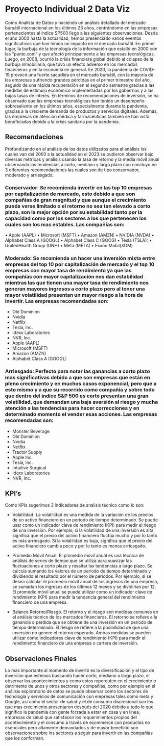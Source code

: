 # Proyecto Individual 2 Data Viz

Como Analista de Datos y haciendo un análisis detallado del mercado bursátil internacional en los últimos 23 años, centrándome en las empresas pertenecientes al índice SP500 llego a las siguientes observaciones.
Desde el año 2000 hasta la actualidad, hemos presenciado varios eventos significativos que han tenido un impacto en el mercado bursátil. En primer lugar, la burbuja de la tecnología de la información que estalló en 2000 con las “punto.com” y que afectó principalmente a las empresas tecnológicas. Luego, en 2008, ocurrió la crisis financiera global debido al colapso de la burbuja inmobiliaria, que tuvo un efecto adverso en los mercados financieros y en la economía en general.
En 2020, la pandemia de COVID-19 provocó una fuerte sacudida en el mercado bursátil, con la mayoría de las empresas sufriendo grandes pérdidas en el primer trimestre del año, seguido de una rápida recuperación en el segundo semestre gracias a las medidas de estímulo económico implementadas por los gobiernos y a las bajas tasas de interés.
En términos de recomendaciones de inversión, se ha observado que las empresas tecnológicas han tenido un desempeño sobresaliente en los últimos años, especialmente durante la pandemia, gracias a la creciente demanda de productos y servicios digitales. Además, las empresas de atención médica y farmacéuticas también se han visto beneficiadas debido a la crisis sanitaria por la pandemia. 

## Recomendaciones
Profundizando en el análisis de los datos utilizados para el análisis los cuales van del 2000 a la actualidad en el 2023 se pudieron observar bajo diversas métricas y análisis usando la tasa de retorno y la media móvil anual observando las tendencias a corto, mediano y largo plazo con concluyo en 3 diferentes recomendaciones las cuales son de tipo conservador, moderado y arriesgado.

### Conservador: Se recomienda invertir en las top 10 empresas por capitalización de mercado, esto debido a que son compañías de gran magnitud y que aunque el crecimiento pueda verse limitado o el retorno no sea tan elevado a corto plazo, son la mejor opción por su estabilidad tanto por la capacidad como por los sectores a los que pertenecen los cuales son los mas estables. Las compañías son:
•	 Apple (AAPL)
•	 Microsoft (MSFT)
•	 Amazon (AMZN)
•	 NVIDIA (NVDA)
•	 Alphabet Class A (GOOGL)
•	 Alphabet Class C (GOOG)
•	 Tesla (TSLA): 
•	 UnitedHealth Group (UNH)
•	 Meta (META)
•	 Exxon Mobil(XOM)

### Moderado: Se recomienda un hacer una inversión mixta entre empresas del top 10 por capitalización de mercado y el top 10 empresas con mayor tasa de rendimiento ya que las compañías con mayor capitalización nos dan estabilidad mientras las que tienen una mayor tasa de rendimiento nos generan mayores ingresos a corto plazo pero al tener una mayor volatilidad presentan un mayor riesgo a la hora de invertir. Las empresas recomendadas son:
-	Old Dominion
-	Nvidia 
-	Netflix
-	Tesla, Inc.
-	Idexx Laboratories
-	NVR, Inc.
-	Apple (AAPL)
-	Microsoft (MSFT)
-	 Amazon (AMZN)
-	Alphabet Class A (GOOGL)

### Arriesgado: Perfecto para notar las ganancias a corto plazo mas significativas debido a que son empresas que están en pleno crecimiento y en muchos casos exponencial, pero que a esto mismo y a que su recorrido como compañía y sobre todo que dentro del índice S&P 500 es corto presentan una gran volatilidad, que demandan una baja aversión al riesgo y mucha atención a las tendencias para hacer correcciones y en determinado momento el vender esas acciones. Las empresas recomendadas son:

-	Monster Beverage  
-	Old Dominion   
-	Nvidia             
-	Netflix              
-	Tractor Supply     
-	Apple Inc.        
-	Tesla, Inc.          
-	Intuitive Surgical   
-	Idexx Laboratories   
-	NVR, Inc.          


## KPI’s
Como KPIs sugerimos 3 indicadores de analisis técnico como lo son:
-	Volatilidad. La volatilidad es una medida de la variación de los precios de un activo financiero en un período de tiempo determinado. Se puede usar como un indicador clave de rendimiento (KPI) para medir el riesgo de una inversión. Por ejemplo, si la volatilidad de una inversión es alta, significa que el precio del activo financiero fluctúa mucho y por lo tanto es más arriesgado. Si la volatilidad es baja, significa que el precio del activo financiero cambia poco y por lo tanto es menos arriesgado.

-	Promedio Móvil Anual. El promedio móvil anual es una técnica de análisis de series de tiempo que se utiliza para suavizar las fluctuaciones a corto plazo y resaltar las tendencias a largo plazo. Se calcula sumando los valores de un período de tiempo determinado y dividiendo el resultado por el número de períodos. Por ejemplo, si se desea calcular el promedio móvil anual de los ingresos de una empresa, se sumarían los ingresos de los últimos 12 meses y se dividirían por 12. El promedio móvil anual se puede utilizar como un indicador clave de rendimiento (KPI) para medir la tendencia general del rendimiento financiero de una empresa.

-	Balance Retorno/Riesgo. El retorno y el riesgo son medidas comunes en el análisis técnico de los mercados financieros. El retorno se refiere a la ganancia o pérdida que se obtiene de una inversión en un período de tiempo determinado. El riesgo se refiere a la posibilidad de que una inversión no genere el retorno esperado. Ambas medidas se pueden utilizar como indicadores clave de rendimiento (KPI) para medir el rendimiento financiero de una empresa o cartera de inversión. 



## Observaciones Finales
Lo mas importante al momento de invertir es la diversificación y el tipo de inversión que estemos buscando hacer corto, mediano o largo plazo, el observar los acontecimientos y como estos repercuten en el crecimiento o detrimento de unos y otros sectores y compañías, como por ejemplo en el análisis exploratorio de datos se puede observar como los sectores de tecnología y servicios de comunicación con empresas tales como meta y Google, así como el sector de salud y el de consumo discrecional son los que mas crecimiento presentaron después del 2020 debido a todo lo que significo la pandemia con gente forzada a estar en casa y en línea, empresas de salud que satisfacen los requerimientos propios del acontecimiento y el consumo a través de ecommerce con productos no esenciales pero altamente demandados y de mayor beneficio son observaciones sobre los sectores a seguir para invertir en las compañías que los conforman.

